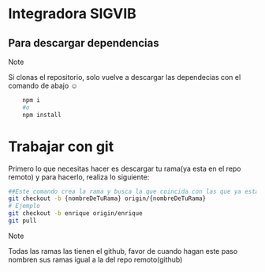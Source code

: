 # Integradora SIGVIB

## Para descargar dependencias
>[!NOTE]
> Si clonas el repositorio, solo vuelve a descargar las dependecias con el comando de abajo :relaxed:
```bash
    npm i 
    #o 
    npm install
```

# Trabajar con git

Primero lo que necesitas hacer es descargar tu rama(ya esta en el repo remoto) y para hacerlo, realiza lo siguiente:

```bash
##Este comando crea la rama y busca la que coincida con las que ya estan en github y las descarga 
git checkout -b {nombreDeTuRama} origin/{nombreDeTuRama}
# Ejemplo
git checkout -b enrique origin/enrique
git pull
```

> [!NOTE]
> Todas las ramas las tienen el github, favor de cuando hagan este paso nombren sus ramas igual a la del repo remoto(github)